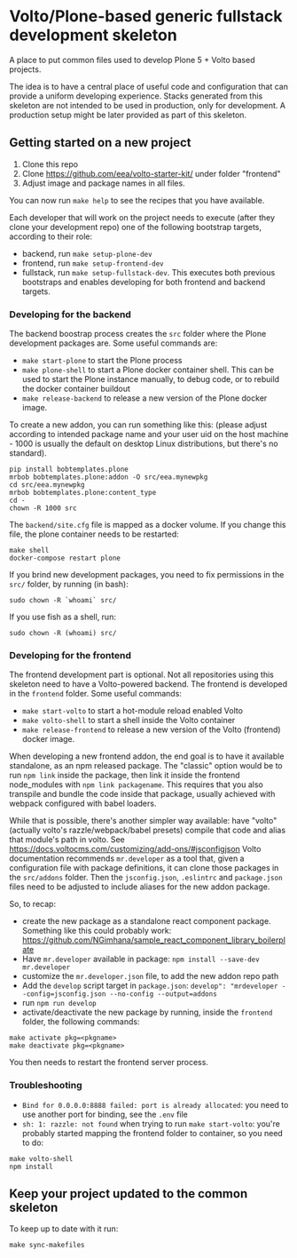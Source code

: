 # Volto/Plone-based generic fullstack development skeleton

A place to put common files used to develop Plone 5 + Volto based projects.

The idea is to have a central place of useful code and configuration that can
provide a uniform developing experience. Stacks generated from this skeleton are not intended to be used in production, only for development. A production setup might be later provided as part of this skeleton.

## Getting started on a new project

1. Clone this repo
2. Clone https://github.com/eea/volto-starter-kit/ under folder "frontend"
3. Adjust image and package names in all files.

You can now run `make help` to see the recipes that you have available.

Each developer that will work on the project needs to execute (after they clone your development repo) one of the following bootstrap targets, according to their role:

- backend, run `make setup-plone-dev`
- frontend, run `make setup-frontend-dev`
- fullstack, run `make setup-fullstack-dev`. This executes both previous bootstraps and enables developing for both frontend and backend targets.

### Developing for the backend

The backend boostrap process creates the `src` folder where the Plone development packages are. Some useful commands are:

- `make start-plone` to start the Plone process
- `make plone-shell` to start a Plone docker container shell. This can be used to start the Plone instance manually, to debug code, or to rebuild the docker container buildout
- `make release-backend` to release a new version of the Plone docker image.

To create a new addon, you can run something like this: (please adjust according to intended package name and your user uid on the host machine - 1000 is usually the default on desktop Linux distributions, but there's no standard).

```
pip install bobtemplates.plone
mrbob bobtemplates.plone:addon -O src/eea.mynewpkg
cd src/eea.mynewpkg
mrbob bobtemplates.plone:content_type
cd -
chown -R 1000 src
```

The `backend/site.cfg` file is mapped as a docker volume. If you change this file, the plone container needs to be restarted:

```
make shell
docker-compose restart plone
```
If you brind new development packages, you need to fix permissions in the `src/` folder, by running (in bash):
```
sudo chown -R `whoami` src/
```

If you use fish as a shell, run:

```
sudo chown -R (whoami) src/
```

### Developing for the frontend

The frontend development part is optional. Not all repositories using this skeleton need to have a Volto-powered backend. The frontend is developed in the `frontend` folder. Some useful commands:

- `make start-volto` to start a hot-module reload enabled Volto
- `make volto-shell` to start a shell inside the Volto container
- `make release-frontend` to release a new version of the Volto (frontend) docker image.

When developing a new frontend addon, the end goal is to have it available standalone, as an npm released package. The "classic" option would be to run `npm link` inside the package, then link it inside the frontend node_modules with `npm link packagename`. This requires that you also transpile and bundle the code inside that package, usually achieved with webpack configured with babel loaders.

While that is possible, there's another simpler way available: have "volto" (actually volto's razzle/webpack/babel presets) compile that code and alias that module's path in volto. See https://docs.voltocms.com/customizing/add-ons/#jsconfigjson Volto documentation recommends `mr.developer` as a tool that, given a configuration file with package definitions, it can clone those packages in the `src/addons` folder. Then the `jsconfig.json`, `.eslintrc` and `package.json` files need to be adjusted to include aliases for the new addon package.

So, to recap:

- create the new package as a standalone react component package. Something like this could probably work: https://github.com/NGimhana/sample_react_component_library_boilerplate
- Have `mr.developer` available in package: `npm install --save-dev mr.developer`
- customize the `mr.developer.json` file, to add the new addon repo path
- Add the `develop` script target in `package.json`: `develop": "mrdeveloper --config=jsconfig.json --no-config --output=addons`
- run `npm run develop`
- activate/deactivate the new package by running, inside the `frontend` folder, the following commands:

```
make activate pkg=<pkgname>
make deactivate pkg=<pkgname>
```
You then needs to restart the frontend server process.

### Troubleshooting

- `Bind for 0.0.0.0:8888 failed: port is already allocated`: you need to use another port for binding, see the `.env` file
- `sh: 1: razzle: not found` when trying to run `make start-volto`: you're probably started mapping the frontend folder to container, so you need to do:

```
make volto-shell
npm install
```

## Keep your project updated to the common skeleton

To keep up to date with it run:

```
make sync-makefiles
```
